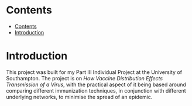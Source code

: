 # Contents

- [Contents](#contents)
- [Introduction](#introduction)

# Introduction
This project was built for my Part III Individual Project at the University of Southampton. The project is on *How Vaccine Distribution Effects Transmission of a Virus*, with the practical aspect of it being based around comparing different immunization techniques, in conjunction with different underlying networks, to minimise the spread of an epidemic.